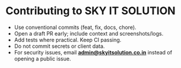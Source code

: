 # Contributing to SKY IT SOLUTION

- Use conventional commits (feat, fix, docs, chore).
- Open a draft PR early; include context and screenshots/logs.
- Add tests where practical. Keep CI passing.
- Do not commit secrets or client data.
- For security issues, email **admin@skyitsolution.co.in** instead of opening a public issue.
